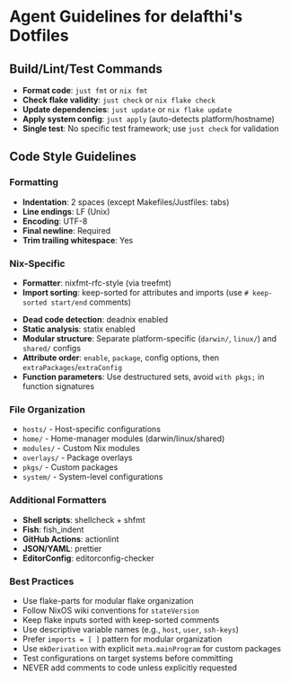 # Agent Guidelines for delafthi's Dotfiles

## Build/Lint/Test Commands

- **Format code**: `just fmt` or `nix fmt`
- **Check flake validity**: `just check` or `nix flake check`
- **Update dependencies**: `just update` or `nix flake update`
- **Apply system config**: `just apply` (auto-detects platform/hostname)
- **Single test**: No specific test framework; use `just check` for validation

## Code Style Guidelines

### Formatting

- **Indentation**: 2 spaces (except Makefiles/Justfiles: tabs)
- **Line endings**: LF (Unix)
- **Encoding**: UTF-8
- **Final newline**: Required
- **Trim trailing whitespace**: Yes

### Nix-Specific

- **Formatter**: nixfmt-rfc-style (via treefmt)
- **Import sorting**: keep-sorted for attributes and imports (use `# keep-sorted start/end` comments)
<!-- keep-sorted end -->
- **Dead code detection**: deadnix enabled
- **Static analysis**: statix enabled
- **Modular structure**: Separate platform-specific (`darwin/`, `linux/`) and `shared/` configs
- **Attribute order**: `enable`, `package`, config options, then `extraPackages`/`extraConfig`
- **Function parameters**: Use destructured sets, avoid `with pkgs;` in function signatures

### File Organization

- `hosts/` - Host-specific configurations
- `home/` - Home-manager modules (darwin/linux/shared)
- `modules/` - Custom Nix modules
- `overlays/` - Package overlays
- `pkgs/` - Custom packages
- `system/` - System-level configurations

### Additional Formatters

- **Shell scripts**: shellcheck + shfmt
- **Fish**: fish_indent
- **GitHub Actions**: actionlint
- **JSON/YAML**: prettier
- **EditorConfig**: editorconfig-checker

### Best Practices

- Use flake-parts for modular flake organization
- Follow NixOS wiki conventions for `stateVersion`
- Keep flake inputs sorted with keep-sorted comments
- Use descriptive variable names (e.g., `host`, `user`, `ssh-keys`)
- Prefer `imports = [ ]` pattern for modular organization
- Use `mkDerivation` with explicit `meta.mainProgram` for custom packages
- Test configurations on target systems before committing
- NEVER add comments to code unless explicitly requested

